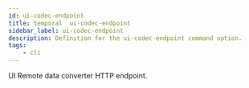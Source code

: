```yaml
---
id: ui-codec-endpoint
title: temporal  ui-codec-endpoint
sidebar_label: ui-codec-endpoint
description: Definition for the ui-codec-endpoint command option.
tags:
	- cli
---
```

UI Remote data converter HTTP endpoint.
